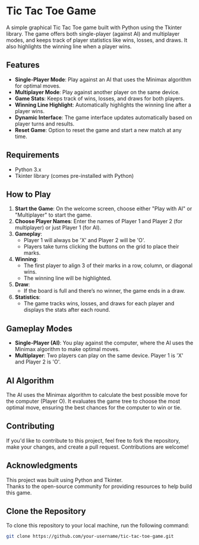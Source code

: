 # Tic Tac Toe Game

A simple graphical Tic Tac Toe game built with Python using the Tkinter library. The game offers both single-player (against AI) and multiplayer modes, and keeps track of player statistics like wins, losses, and draws. It also highlights the winning line when a player wins.

## Features

- **Single-Player Mode**: Play against an AI that uses the Minimax algorithm for optimal moves.
- **Multiplayer Mode**: Play against another player on the same device.
- **Game Stats**: Keeps track of wins, losses, and draws for both players.
- **Winning Line Highlight**: Automatically highlights the winning line after a player wins.
- **Dynamic Interface**: The game interface updates automatically based on player turns and results.
- **Reset Game**: Option to reset the game and start a new match at any time.

## Requirements

- Python 3.x
- Tkinter library (comes pre-installed with Python)

## How to Play

1. **Start the Game**: On the welcome screen, choose either "Play with AI" or "Multiplayer" to start the game.
2. **Choose Player Names**: Enter the names of Player 1 and Player 2 (for multiplayer) or just Player 1 (for AI).
3. **Gameplay**: 
   - Player 1 will always be 'X' and Player 2 will be 'O'.
   - Players take turns clicking the buttons on the grid to place their marks.
4. **Winning**:
   - The first player to align 3 of their marks in a row, column, or diagonal wins.
   - The winning line will be highlighted.
5. **Draw**:
   - If the board is full and there’s no winner, the game ends in a draw.
6. **Statistics**: 
   - The game tracks wins, losses, and draws for each player and displays the stats after each round.

## Gameplay Modes

- **Single-Player (AI)**: You play against the computer, where the AI uses the Minimax algorithm to make optimal moves.
- **Multiplayer**: Two players can play on the same device. Player 1 is 'X' and Player 2 is 'O'.

## AI Algorithm

The AI uses the Minimax algorithm to calculate the best possible move for the computer (Player O). It evaluates the game tree to choose the most optimal move, ensuring the best chances for the computer to win or tie.

## Contributing

If you'd like to contribute to this project, feel free to fork the repository, make your changes, and create a pull request. Contributions are welcome!

## Acknowledgments

This project was built using Python and Tkinter.  
Thanks to the open-source community for providing resources to help build this game.

## Clone the Repository

To clone this repository to your local machine, run the following command:

```bash
git clone https://github.com/your-username/tic-tac-toe-game.git


